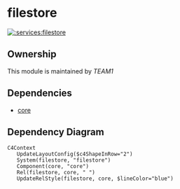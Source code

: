 
# filestore
        
[![:services:filestore](https://github.com/albertlatacz/shift-left-kotlin/actions/workflows/filestore-build.yml/badge.svg)](https://github.com/albertlatacz/shift-left-kotlin/actions/workflows/filestore-build.yml)


## Ownership
This module is maintained by *TEAM1*


## Dependencies
- [core](https://github.com/albertlatacz/shift-left-kotlin/tree/main/libraries/core)

## Dependency Diagram

```mermaid
C4Context        
   UpdateLayoutConfig($c4ShapeInRow="2")                           
   System(filestore, "filestore")
   Component(core, "core")
   Rel(filestore, core, " ") 
   UpdateRelStyle(filestore, core, $lineColor="blue")                
```